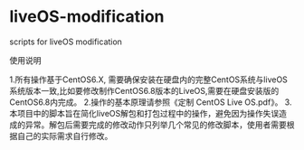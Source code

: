 # liveOS-modification
scripts for liveOS modification

使用说明

1.所有操作基于CentOS6.X, 需要确保安装在硬盘内的完整CentOS系统与liveOS系统版本一致,比如要修改制作CentOS6.8版本的LiveOS,需要在硬盘安装版的CentOS6.8内完成。
2.操作的基本原理请参照《定制 CentOS Live OS.pdf》。
3.本项目中的脚本旨在简化liveOS解包和打包过程中的操作，避免因为操作失误造成的异常。解包后需要完成的修改动作只列举几个常见的修改脚本，使用者需要根据自己的实际需求自行修改。





